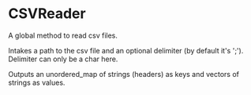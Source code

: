 # CSVReader
A global method to read csv files. 

Intakes a path to the csv file and an optional delimiter (by default it's ';'). Delimiter can only be a char here.

Outputs an unordered_map of strings (headers) as keys and vectors of strings as values. 
